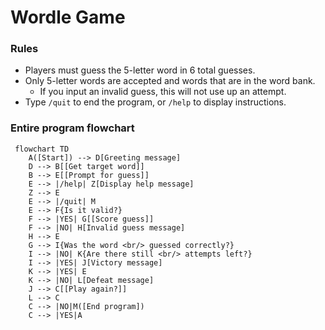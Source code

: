 # Wordle Game
### Rules
- Players must guess the 5-letter word in 6 total guesses.
- Only 5-letter words are accepted and words that are in the word bank.
    - If you input an invalid guess, this will not use up an attempt.
- Type `/quit` to end the program, or `/help` to display instructions.

### Entire program flowchart
```mermaid
 flowchart TD
    A([Start]) --> D[Greeting message]
    D --> B[[Get target word]]
    B --> E[[Prompt for guess]]
    E --> |/help| Z[Display help message]
    Z --> E
    E --> |/quit| M
    E --> F{Is it valid?}
    F --> |YES| G[[Score guess]]
    F --> |NO| H[Invalid guess message]
    H --> E
    G --> I{Was the word <br/> guessed correctly?}
    I --> |NO| K{Are there still <br/> attempts left?}
    I --> |YES| J[Victory message]
    K --> |YES| E
    K --> |NO| L[Defeat message]
    J --> C[[Play again?]]
    L --> C
    C --> |NO|M([End program])
    C --> |YES|A
```

